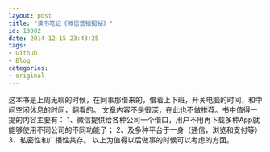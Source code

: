 ```yaml
---
layout: post
title: "读书笔记《微信营销揭秘》"
id: 13002
date: 2014-12-15 23:43:25
tags: 
- Github
- Blog
categories: 
- original
---
```

这本书是上周无聊的时候，在同事那借来的，借着上下班，开关电脑的时间，和中间空闲休息的时间，翻看的。
文章内容不是很深，在此也不做推荐。书中值得一提的内容主要有：
1、微信提供给各种公司一个借口，用户不用再下载多种App就能够使用不同公司的不同功能了；
2、及多种平台于一身（通信，浏览和支付等）
3、私密性和广播性共存。
以上为值得以后做事的时候可以考虑的方面。
